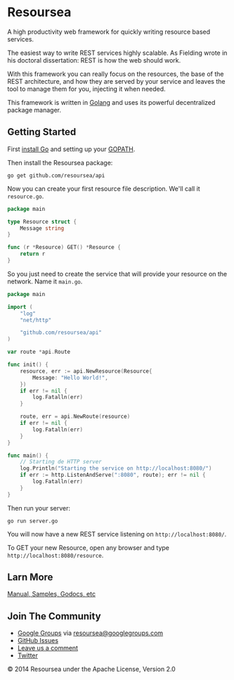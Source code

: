 # Resoursea
A high productivity web framework for quickly writing resource based services.

The easiest way to write REST services highly scalable.  As Fielding wrote in his doctoral dissertation: REST is how the web should work.

With this framework you can really focus on the resources, the base of the REST architecture, and how they are served by your service and leaves the tool to manage them for you, injecting it when needed.

This framework is written in [Golang](http://golang.org/) and uses its powerful decentralized package manager.

## Getting Started

First [install Go](https://golang.org/doc/install) and setting up your [GOPATH](http://golang.org/doc/code.html#GOPATH).

Then install the Resoursea package:

~~~
go get github.com/resoursea/api
~~~

Now you can create your first resource file description. We'll call it `resource.go`.

~~~ go
package main

type Resource struct {
	Message string
}

func (r *Resource) GET() *Resource {
	return r
}
~~~

So you just need to create the service that will provide your resource on the network. Name it `main.go`.

~~~ go
package main

import (
	"log"
	"net/http"

	"github.com/resoursea/api"
)

var route *api.Route

func init() {
	resource, err := api.NewResource(Resource{
		Message: "Hello World!",
	})
	if err != nil {
		log.Fatalln(err)
	}

	route, err = api.NewRoute(resource)
	if err != nil {
		log.Fatalln(err)
	}
}

func main() {
	// Starting de HTTP server
	log.Println("Starting the service on http://localhost:8080/")
	if err := http.ListenAndServe(":8080", route); err != nil {
		log.Fatalln(err)
	}
}
~~~


Then run your server:
~~~
go run server.go
~~~

You will now have a new REST service listening on `http://localhost:8080/`.

To GET your new Resource, open any browser and type `http://localhost:8080/resource`.

## Larn More

[Manual, Samples, Godocs, etc](http://resoursea.com)

## Join The Community

* [Google Groups](https://groups.google.com/d/forum/resoursea) via [resoursea@googlegroups.com](mailto:resoursea@googlegroups.com)
* [GitHub Issues](https://github.com/resoursea/api/issues)
* [Leave us a comment](https://docs.google.com/forms/d/1GCKn7yN4UYsS4Pv7p2cwHPRfdrURbvB0ajQbaTJrtig/viewform)
* [Twitter](https://twitter.com/resoursea)

 © 2014 Resoursea under the Apache License, Version 2.0